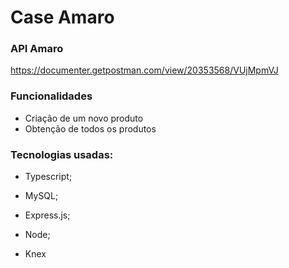 # Case Amaro

### API Amaro

https://documenter.getpostman.com/view/20353568/VUjMpmVJ

### Funcionalidades
- Criação de um novo produto
- Obtenção de todos os produtos
### Tecnologias usadas:

* Typescript;

* MySQL;

* Express.js;

* Node;

* Knex
